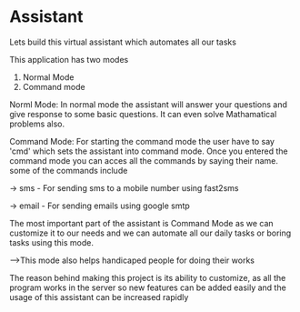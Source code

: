 # Assistant
Lets build this virtual assistant which automates all our tasks

This application has two modes
1) Normal Mode
2) Command mode

Norml Mode:
    In normal mode the assistant will answer your questions and give response to some basic questions. It can even solve Mathamatical problems also. 
    
Command Mode:
    For starting the command mode the user have to say 'cmd' which sets the assistant into command mode. Once you entered the command mode you can acces all the commands by saying their name. some of the commands include
    
-> sms - For sending sms to a mobile number using fast2sms

-> email - For sending emails using google smtp

The most important part of the assistant is Command Mode as we can customize it to our needs and we can automate all our daily tasks or boring tasks using this mode.

-->This mode also helps handicaped people for doing their works 

The reason behind making this project is its ability to customize, as all the program works in the server so new features can be added easily and the usage of this assistant can be increased rapidly

